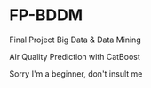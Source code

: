 # FP-BDDM
Final Project Big Data &amp; Data Mining

Air Quality Prediction with CatBoost

Sorry I'm a beginner, don't insult me
